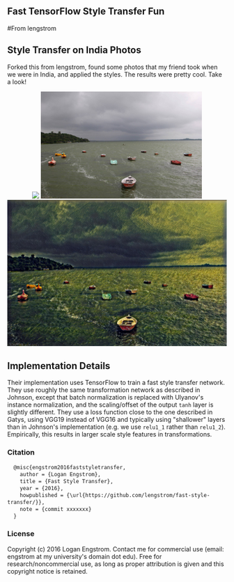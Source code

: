 ## Fast TensorFlow Style Transfer Fun
#From lengstrom

## Style Transfer on India Photos
Forked this from lengstrom, found some photos that my friend took when we were in India, and applied the styles. The results were pretty cool. Take a look!

<p align = 'center'>
<img src = 'examples/style/the_shipwreck_of_the_minotaur.jpg' height = '246px'>
<img src = 'examples/content/boats.jpg' height = '246px'>
<a href = 'examples/results/wreck_boats.jpg'><img src = 'examples/results/wreck_boats.jpg' width = '627px'></a>
</p>
<p align = 'center'>
</p>



## Implementation Details
Their implementation uses TensorFlow to train a fast style transfer network. They use roughly the same transformation network as described in Johnson, except that batch normalization is replaced with Ulyanov's instance normalization, and the scaling/offset of the output `tanh` layer is slightly different. They use a loss function close to the one described in Gatys, using VGG19 instead of VGG16 and typically using "shallower" layers than in Johnson's implementation (e.g. we use `relu1_1` rather than `relu1_2`). Empirically, this results in larger scale style features in transformations.



### Citation
```
  @misc{engstrom2016faststyletransfer,
    author = {Logan Engstrom},
    title = {Fast Style Transfer},
    year = {2016},
    howpublished = {\url{https://github.com/lengstrom/fast-style-transfer/}},
    note = {commit xxxxxxx}
  }
```


### License
Copyright (c) 2016 Logan Engstrom. Contact me for commercial use (email: engstrom at my university's domain dot edu). Free for research/noncommercial use, as long as proper attribution is given and this copyright notice is retained.

